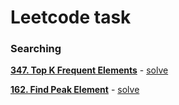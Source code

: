 # Leetcode task

### Searching

**[347. Top K Frequent Elements](https://leetcode.com/problems/top-k-frequent-elements/description/)** - [solve](https://github.com/steam0111/Leetcode/searching/top_k_frequent_elements_test.go)

**[162. Find Peak Element](https://leetcode.com/problems/find-peak-element/description/)** - [solve](https://github.com/steam0111/Leetcode/searching/find_peak_element_test.go)
